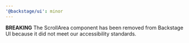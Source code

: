 ```yaml
---
'@backstage/ui': minor
---
```


**BREAKING** The ScrollArea component has been removed from Backstage UI because it did not meet our accessibility standards.
